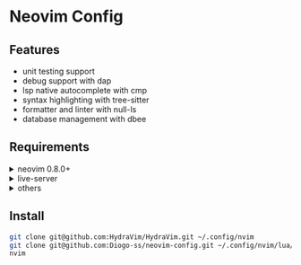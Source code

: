 # Neovim Config

## Features
- unit testing support
- debug support with dap
- lsp native autocomplete with cmp
- syntax highlighting with tree-sitter
- formatter and linter with null-ls
- database management with dbee

## Requirements
<details close>
<summary>neovim 0.8.0+</summary>

```sh
sudo pacman -S neovim
```

</details>

<details close>
<summary>live-server</summary>

```sh
npm install -g live-server
```

</details>

<details close>
<summary>others</summary>

```sh
sudo pacman -S curl unzip ripgrep
```

</details>

## Install

```sh
git clone git@github.com:HydraVim/HydraVim.git ~/.config/nvim
git clone git@github.com:Diogo-ss/neovim-config.git ~/.config/nvim/lua/user
nvim
```

